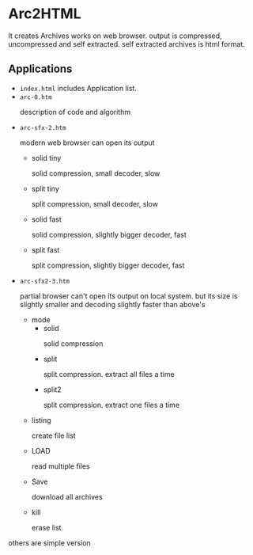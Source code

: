 # Arc2HTML
It creates Archives works on web browser. output is compressed, uncompressed and self extracted.
self extracted archives is html format.
## Applications
* `index.html` includes Application list.
* `arc-0.htm`<p>description of code and algorithm
* `arc-sfx-2.htm`<p>modern web browser can open its output
	* solid tiny<p>solid compression, small decoder, slow
	* split tiny<p>split compression, small decoder, slow
	* solid fast<p>solid compression, slightly bigger decoder, fast
	* split fast<p>split compression, slightly bigger decoder, fast
* `arc-sfx2-3.htm`<p>partial browser can't open its output on local system. but its size is slightly smaller and decoding slightly faster than above's
	* mode
		* solid<p>solid compression
		* split<p>split compression. extract all files a time
		* split2<p>split compression. extract one files a time
	* listing<p>create file list
	* LOAD<p>read multiple files
	* Save<p>download all archives
	* kill<p>erase list

others are simple version
